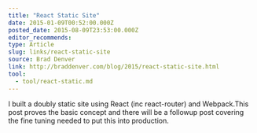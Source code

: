```yaml
---
title: "React Static Site"
date: 2015-01-09T00:52:00.000Z
posted_date: 2015-08-09T23:53:00.000Z
editor_recommends:
type: Article
slug: links/react-static-site
source: Brad Denver
link: http://braddenver.com/blog/2015/react-static-site.html
tool:
  - tool/react-static.md
---
```

I built a doubly static site using React (inc react-router) and Webpack.This post proves the basic concept and there will be a followup post covering the fine tuning needed to put this into production.
